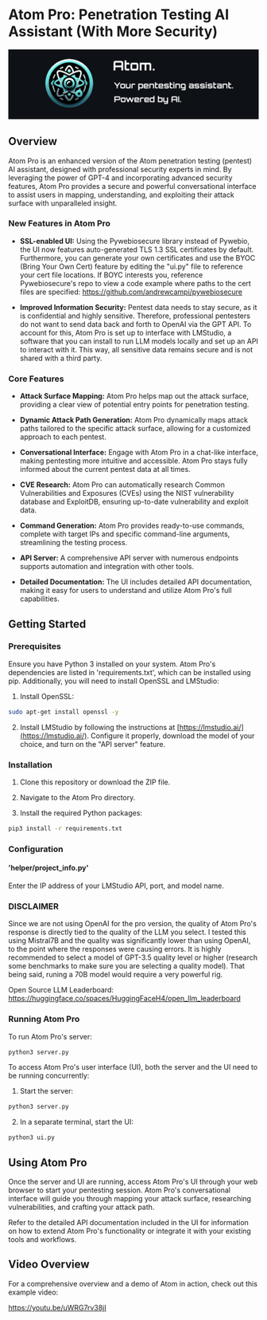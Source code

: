 # Atom Pro: Penetration Testing AI Assistant (With More Security)

![Atom Cover Image](images/cover.png)

## Overview

Atom Pro is an enhanced version of the Atom penetration testing (pentest) AI assistant, designed with professional security experts in mind. By leveraging the power of GPT-4 and incorporating advanced security features, Atom Pro provides a secure and powerful conversational interface to assist users in mapping, understanding, and exploiting their attack surface with unparalleled insight.

### New Features in Atom Pro

- **SSL-enabled UI:** Using the Pywebiosecure library instead of Pywebio, the UI now features auto-generated TLS 1.3 SSL certificates by default. Furthermore, you can generate your own certificates and use the BYOC (Bring Your Own Cert) feature by editing the "ui.py" file to reference your cert file locations. If BOYC interests you, reference Pywebiosecure's repo to view a code example where paths to the cert files are specified: https://github.com/andrewcampi/pywebiosecure

- **Improved Information Security:** Pentest data needs to stay secure, as it is confidential and highly sensitive. Therefore, professional pentesters do not want to send data back and forth to OpenAI via the GPT API. To account for this, Atom Pro is set up to interface with LMStudio, a software that you can install to run LLM models locally and set up an API to interact with it. This way, all sensitive data remains secure and is not shared with a third party.

### Core Features

- **Attack Surface Mapping:** Atom Pro helps map out the attack surface, providing a clear view of potential entry points for penetration testing.

- **Dynamic Attack Path Generation:** Atom Pro dynamically maps attack paths tailored to the specific attack surface, allowing for a customized approach to each pentest.

- **Conversational Interface:** Engage with Atom Pro in a chat-like interface, making pentesting more intuitive and accessible. Atom Pro stays fully informed about the current pentest data at all times.

- **CVE Research:** Atom Pro can automatically research Common Vulnerabilities and Exposures (CVEs) using the NIST vulnerability database and ExploitDB, ensuring up-to-date vulnerability and exploit data.

- **Command Generation:** Atom Pro provides ready-to-use commands, complete with target IPs and specific command-line arguments, streamlining the testing process.

- **API Server:** A comprehensive API server with numerous endpoints supports automation and integration with other tools.

- **Detailed Documentation:** The UI includes detailed API documentation, making it easy for users to understand and utilize Atom Pro's full capabilities.

## Getting Started

### Prerequisites

Ensure you have Python 3 installed on your system. Atom Pro's dependencies are listed in 'requirements.txt', which can be installed using pip. Additionally, you will need to install OpenSSL and LMStudio:

1. Install OpenSSL:

```sh
sudo apt-get install openssl -y
```

2. Install LMStudio by following the instructions at [https://lmstudio.ai/](https://lmstudio.ai/). Configure it properly, download the model of your choice, and turn on the "API server" feature.

### Installation

1. Clone this repository or download the ZIP file.

2. Navigate to the Atom Pro directory.

3. Install the required Python packages:

```sh
pip3 install -r requirements.txt
```

### Configuration

#### 'helper/project_info.py'

Enter the IP address of your LMStudio API, port, and model name.

### DISCLAIMER

Since we are not using OpenAI for the pro version, the quality of Atom Pro's response is directly tied to the quality of the LLM you select. 
I tested this using Mistral7B and the quality was significantly lower than using OpenAI, to the point where the responses were causing errors. 
It is highly recommended to select a model of GPT-3.5 quality level or higher (research some benchmarks to make sure you are selecting a quality model). That being said, runing a 70B model would require a very powerful rig. 

Open Source LLM Leaderboard: https://huggingface.co/spaces/HuggingFaceH4/open_llm_leaderboard

### Running Atom Pro

To run Atom Pro's server:

```sh
python3 server.py
```

To access Atom Pro's user interface (UI), both the server and the UI need to be running concurrently:

1. Start the server:

```sh
python3 server.py
```

2. In a separate terminal, start the UI:

```sh
python3 ui.py
```

## Using Atom Pro

Once the server and UI are running, access Atom Pro's UI through your web browser to start your pentesting session. Atom Pro's conversational interface will guide you through mapping your attack surface, researching vulnerabilities, and crafting your attack path.

Refer to the detailed API documentation included in the UI for information on how to extend Atom Pro's functionality or integrate it with your existing tools and workflows.

## Video Overview

For a comprehensive overview and a demo of Atom in action, check out this example video:

https://youtu.be/uWRG7rv38jI 
